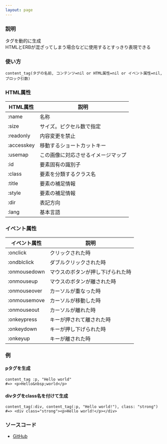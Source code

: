 ```yaml
---
layout: page
---
```


### 説明

タグを動的に生成  
HTMLとERBが混ざってしまう場合などに使用するとすっきり表現できる

### 使い方

    content_tag(タグの名前, コンテンツ=nil or HTML属性=nil or イベント属性=nil, ブロック引数)

### HTML属性

| HTML属性   | 説明                               |
| ---------- | ---------------------------------- |
| :name      | 名称                               |
| :size      | サイズ。ピクセル数で指定           |
| :readonly  | 内容変更を禁止                     |
| :accesskey | 移動するショートカットキー         |
| :usemap    | この画像に対応させるイメージマップ |
| :id        | 要素固有の識別子                   |
| :class     | 要素を分類するクラス名             |
| :title     | 要素の補足情報                     |
| :style     | 要素の補足情報                     |
| :dir       | 表記方向                           |
| :lang      | 基本言語                           |

### イベント属性

| イベント属性 | 説明                             |
| ------------ | -------------------------------- |
| :onclick     | クリックされた時                 |
| :ondblclick  | ダブルクリックされた時           |
| :onmousedown | マウスのボタンが押し下げられた時 |
| :onmouseup   | マウスのボタンが離された時       |
| :onmouseover | カーソルが重なった時             |
| :onmousemove | カーソルが移動した時             |
| :onmouseout  | カーソルが離れた時               |
| :onkeypress  | キーが押されて離された時         |
| :onkeydown   | キーが押し下げられた時           |
| :onkeyup     | キーが離された時                 |

### 例

#### pタグを生成

    content_tag :p, "Hello world"
    #=> <p>Hello&nbsp;world</p>

#### divタグをclass名を付けて生成

    content_tag(:div, content_tag(:p, "Hello world!"), class: "strong")
    #=> <div class="strong"><p>Hello world!</p></div>

### ソースコード

- [GitHub](https://github.com/rails/rails/blob/984c3ef2775781d47efa9f541ce570daa2434a80/actionview/lib/action_view/helpers/tag_helper.rb#L77)
